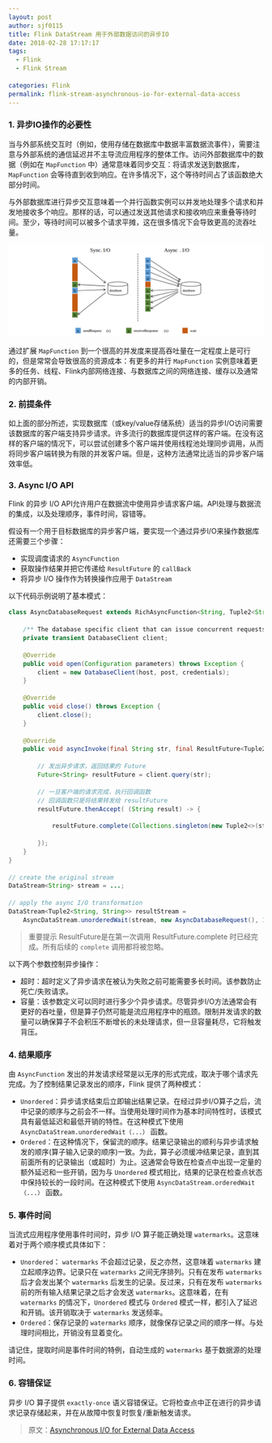 ```yaml
---
layout: post
author: sjf0115
title: Flink DataStream 用于外部数据访问的异步IO
date: 2018-02-28 17:17:17
tags:
  - Flink
  - Flink Stream

categories: Flink
permalink: flink-stream-asynchronous-io-for-external-data-access
---
```


### 1. 异步IO操作的必要性

当与外部系统交互时（例如，使用存储在数据库中数据丰富数据流事件），需要注意与外部系统的通信延迟并不主导流应用程序的整体工作。访问外部数据库中的数据（例如在 `MapFunction` 中）通常意味着同步交互：将请求发送到数据库，`MapFunction` 会等待直到收到响应。在许多情况下，这个等待时间占了该函数绝大部分时间。

与外部数据库进行异步交互意味着一个并行函数实例可以并发地处理多个请求和并发地接收多个响应。那样的话，可以通过发送其他请求和接收响应来重叠等待时间。至少，等待时间可以被多个请求平摊，这在很多情况下会导致更高的流吞吐量。

![](img-flink-stream-asynchronous-io-for-external-data-access-1.png)

通过扩展 `MapFunction` 到一个很高的并发度来提高吞吐量在一定程度上是可行的，但是常常会导致很高的资源成本：有更多的并行 `MapFunction` 实例意味着更多的任务、线程、Flink内部网络连接、与数据库之间的网络连接、缓存以及通常的内部开销。

### 2. 前提条件

如上面的部分所述，实现数据库（或key/value存储系统）适当的异步I/O访问需要该数据库的客户端支持异步请求。许多流行的数据库提供这样的客户端。在没有这样的客户端的情况下，可以尝试创建多个客户端并使用线程池处理同步调用，从而将同步客户端转换为有限的并发客户端。但是，这种方法通常比适当的异步客户端效率低。

### 3. Async I/O API

Flink 的异步 I/O API允许用户在数据流中使用异步请求客户端。API处理与数据流的集成，以及处理顺序，事件时间，容错等。

假设有一个用于目标数据库的异步客户端，要实现一个通过异步I/O来操作数据库还需要三个步骤：
- 实现调度请求的 `AsyncFunction`
- 获取操作结果并把它传递给 `ResultFuture` 的 `callBack`
- 将异步 I/O 操作作为转换操作应用于 `DataStream`

以下代码示例说明了基本模式：
```java
class AsyncDatabaseRequest extends RichAsyncFunction<String, Tuple2<String, String>> {

    /** The database specific client that can issue concurrent requests with callbacks */
    private transient DatabaseClient client;

    @Override
    public void open(Configuration parameters) throws Exception {
        client = new DatabaseClient(host, post, credentials);
    }

    @Override
    public void close() throws Exception {
        client.close();
    }

    @Override
    public void asyncInvoke(final String str, final ResultFuture<Tuple2<String, String>> resultFuture) throws Exception {

        // 发出异步请求，返回结果的 Future
        Future<String> resultFuture = client.query(str);

        // 一旦客户端的请求完成，执行回调函数
        // 回调函数只是将结果转发给 resultFuture
        resultFuture.thenAccept( (String result) -> {

            resultFuture.complete(Collections.singleton(new Tuple2<>(str, result)));

        });
    }
}

// create the original stream
DataStream<String> stream = ...;

// apply the async I/O transformation
DataStream<Tuple2<String, String>> resultStream =
    AsyncDataStream.unorderedWait(stream, new AsyncDatabaseRequest(), 1000, TimeUnit.MILLISECONDS, 100);
```
> 重要提示
> ResultFuture是在第一次调用 ResultFuture.complete 时已经完成。所有后续的 `complete` 调用都将被忽略。

以下两个参数控制异步操作：
- 超时：超时定义了异步请求在被认为失败之前可能需要多长时间。该参数防止死亡/失败请求。
- 容量：该参数定义可以同时进行多少个异步请求。尽管异步I/O方法通常会有更好的吞吐量，但是算子仍然可能是流应用程序中的瓶颈。限制并发请求的数量可以确保算子不会积压不断增长的未处理请求，但一旦容量耗尽，它将触发背压。

### 4. 结果顺序

由 `AsyncFunction` 发出的并发请求经常是以无序的形式完成，取决于哪个请求先完成。为了控制结果记录发出的顺序，Flink 提供了两种模式：
- `Unordered`：异步请求结束后立即输出结果记录。在经过异步I/O算子之后，流中记录的顺序与之前会不一样。当使用处理时间作为基本时间特性时，该模式具有最低延迟和最低开销的特性。在这种模式下使用 `AsyncDataStream.unorderedWait（...）` 函数。
- `Ordered`：在这种情况下，保留流的顺序。结果记录输出的顺利与异步请求触发的顺序(算子输入记录的顺序)一致。为此，算子必须缓冲结果记录，直到其前面所有的记录输出（或超时）为止。这通常会导致在检查点中出现一定量的额外延迟和一些开销，因为与 `Unordered` 模式相比，结果的记录在检查点状态中保持较长的一段时间。在这种模式下使用 `AsyncDataStream.orderedWait（...）` 函数。

### 5. 事件时间

当流式应用程序使用事件时间时，异步 I/O 算子能正确处理 `watermarks`。这意味着对于两个顺序模式具体如下：
- `Unordered`： `watermarks` 不会超过记录，反之亦然，这意味着 `watermarks` 建立起顺序边界。记录只在 `watermarks` 之间无序排列。只有在发布 `watermarks` 后才会发出某个 `watermarks` 后发生的记录。反过来，只有在发布 `watermarks` 前的所有输入结果记录之后才会发送 `watermarks`。这意味着，在有 `watermarks` 的情况下，`Unordered` 模式与 `Ordered` 模式一样，都引入了延迟和开销。该开销取决于 `watermarks` 发送频率。
- `Ordered`：保存记录的 `watermarks` 顺序，就像保存记录之间的顺序一样。与处理时间相比，开销没有显着变化。

请记住，提取时间是事件时间的特例，自动生成的 `watermarks` 基于数据源的处理时间。

### 6. 容错保证

异步 I/O 算子提供 `exactly-once` 语义容错保证。它将检查点中正在进行的异步请求记录存储起来，并在从故障中恢复时恢复/重新触发请求。

> 原文：[Asynchronous I/O for External Data Access](https://nightlies.apache.org/flink/flink-docs-release-1.13/docs/dev/datastream/operators/asyncio/)
